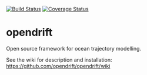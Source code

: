 [![Build Status](https://travis-ci.org/OpenDrift/opendrift.svg?branch=master)](https://travis-ci.org/OpenDrift/opendrift)
[![Coverage Status](https://coveralls.io/repos/github/OpenDrift/opendrift/badge.svg?branch=master)](https://coveralls.io/github/OpenDrift/opendrift?branch=master)

opendrift
=========

Open source framework for ocean trajectory modelling.

See the wiki for description and installation: https://github.com/opendrift/opendrift/wiki
